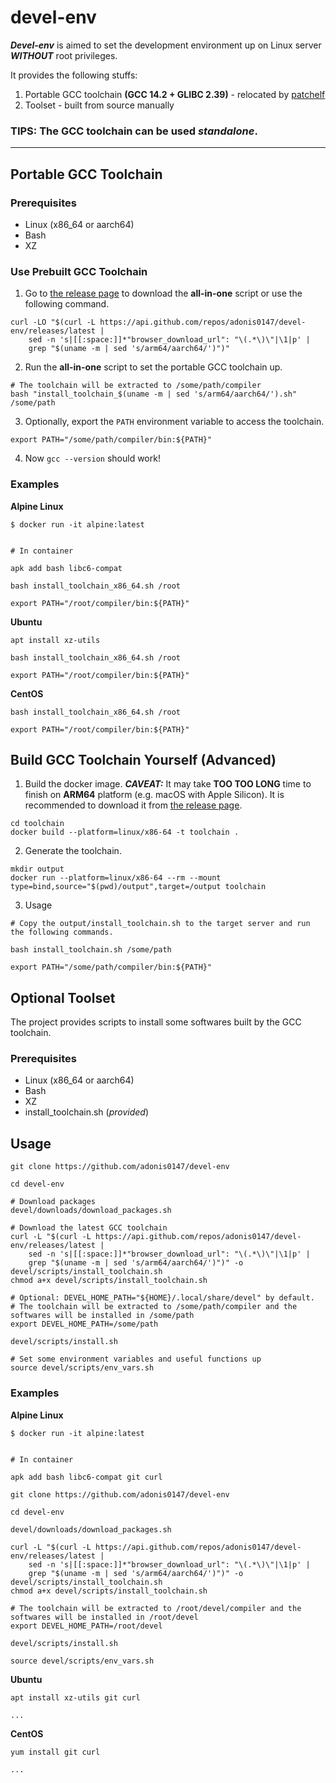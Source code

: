 # devel-env

_**Devel-env**_ is aimed to set the development environment up on Linux server _**WITHOUT**_ root privileges.

It provides the following stuffs:

1. Portable GCC toolchain **(GCC 14.2 + GLIBC 2.39)** - relocated by [patchelf](https://github.com/NixOS/patchelf)
2. Toolset - built from source manually

### TIPS: The GCC toolchain can be used *standalone*.

---

## Portable GCC Toolchain

### Prerequisites

* Linux (x86_64 or aarch64)
* Bash
* XZ

### Use Prebuilt GCC Toolchain

1. Go to [the release page](https://github.com/adonis0147/devel-env/releases) to download the **all-in-one** script or use
   the following command.

```shell
curl -LO "$(curl -L https://api.github.com/repos/adonis0147/devel-env/releases/latest |
    sed -n 's|[[:space:]]*"browser_download_url": "\(.*\)\"|\1|p' |
    grep "$(uname -m | sed 's/arm64/aarch64/')")"
```

2. Run the **all-in-one** script to set the portable GCC toolchain up.

```shell
# The toolchain will be extracted to /some/path/compiler
bash "install_toolchain_$(uname -m | sed 's/arm64/aarch64/').sh" /some/path
```

3. Optionally, export the `PATH` environment variable to access the toolchain.

```shell
export PATH="/some/path/compiler/bin:${PATH}"
```

4. Now `gcc --version` should work!

### Examples

**Alpine Linux**

```shell
$ docker run -it alpine:latest


# In container

apk add bash libc6-compat

bash install_toolchain_x86_64.sh /root

export PATH="/root/compiler/bin:${PATH}"
```

**Ubuntu**

```shell
apt install xz-utils

bash install_toolchain_x86_64.sh /root

export PATH="/root/compiler/bin:${PATH}"
```

**CentOS**

```shell
bash install_toolchain_x86_64.sh /root

export PATH="/root/compiler/bin:${PATH}"
```

## Build GCC Toolchain Yourself (Advanced)

1. Build the docker image. _**CAVEAT:**_ It may take **TOO TOO LONG** time to finish on **ARM64** platform (e.g.
   macOS with Apple Silicon). It is recommended to download it from [the release page](https://github.com/adonis0147/devel-env/releases).

```shell
cd toolchain
docker build --platform=linux/x86-64 -t toolchain .
```

2. Generate the toolchain.

```shell
mkdir output
docker run --platform=linux/x86-64 --rm --mount type=bind,source="$(pwd)/output",target=/output toolchain
```

3. Usage

```shell
# Copy the output/install_toolchain.sh to the target server and run the following commands.

bash install_toolchain.sh /some/path

export PATH="/some/path/compiler/bin:${PATH}"
```

## Optional Toolset

The project provides scripts to install some softwares built by the GCC toolchain.

### Prerequisites

* Linux (x86_64 or aarch64)
* Bash
* XZ
* install_toolchain.sh (_*provided*_)

## Usage

```shell
git clone https://github.com/adonis0147/devel-env

cd devel-env

# Download packages
devel/downloads/download_packages.sh

# Download the latest GCC toolchain
curl -L "$(curl -L https://api.github.com/repos/adonis0147/devel-env/releases/latest |
    sed -n 's|[[:space:]]*"browser_download_url": "\(.*\)\"|\1|p' |
    grep "$(uname -m | sed 's/arm64/aarch64/')")" -o devel/scripts/install_toolchain.sh
chmod a+x devel/scripts/install_toolchain.sh

# Optional: DEVEL_HOME_PATH="${HOME}/.local/share/devel" by default.
# The toolchain will be extracted to /some/path/compiler and the softwares will be installed in /some/path
export DEVEL_HOME_PATH=/some/path

devel/scripts/install.sh

# Set some environment variables and useful functions up
source devel/scripts/env_vars.sh
```

### Examples

**Alpine Linux**

```shell
$ docker run -it alpine:latest


# In container

apk add bash libc6-compat git curl

git clone https://github.com/adonis0147/devel-env

cd devel-env

devel/downloads/download_packages.sh

curl -L "$(curl -L https://api.github.com/repos/adonis0147/devel-env/releases/latest |
    sed -n 's|[[:space:]]*"browser_download_url": "\(.*\)\"|\1|p' |
    grep "$(uname -m | sed 's/arm64/aarch64/')")" -o devel/scripts/install_toolchain.sh
chmod a+x devel/scripts/install_toolchain.sh

# The toolchain will be extracted to /root/devel/compiler and the softwares will be installed in /root/devel
export DEVEL_HOME_PATH=/root/devel

devel/scripts/install.sh

source devel/scripts/env_vars.sh
```

**Ubuntu**

```shell
apt install xz-utils git curl

...
```

**CentOS**

```shell
yum install git curl

...
```
